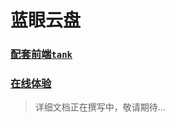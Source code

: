 # 蓝眼云盘

### [配套前端`tank`](https://github.com/eyebluecn/tank-front)

### [在线体验](http://tank.zicpo.cn)


> 详细文档正在撰写中，敬请期待...